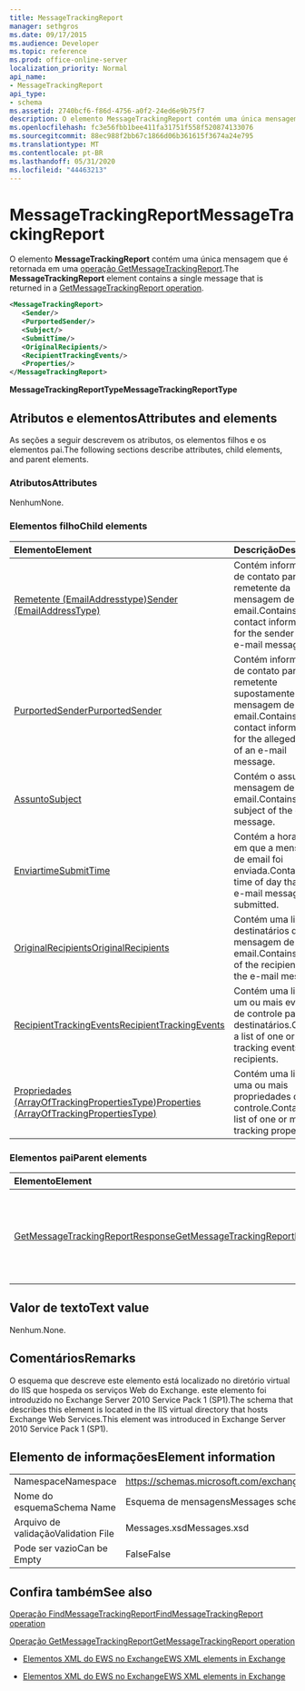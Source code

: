 ```yaml
---
title: MessageTrackingReport
manager: sethgros
ms.date: 09/17/2015
ms.audience: Developer
ms.topic: reference
ms.prod: office-online-server
localization_priority: Normal
api_name:
- MessageTrackingReport
api_type:
- schema
ms.assetid: 2740bcf6-f86d-4756-a0f2-24ed6e9b75f7
description: O elemento MessageTrackingReport contém uma única mensagem que é retornada em uma operação GetMessageTrackingReport.
ms.openlocfilehash: fc3e56fbb1bee411fa31751f558f520874133076
ms.sourcegitcommit: 88ec988f2bb67c1866d06b361615f3674a24e795
ms.translationtype: MT
ms.contentlocale: pt-BR
ms.lasthandoff: 05/31/2020
ms.locfileid: "44463213"
---
```

# <a name="messagetrackingreport"></a><span data-ttu-id="fcdeb-103">MessageTrackingReport</span><span class="sxs-lookup"><span data-stu-id="fcdeb-103">MessageTrackingReport</span></span>

<span data-ttu-id="fcdeb-104">O elemento **MessageTrackingReport** contém uma única mensagem que é retornada em uma [operação GetMessageTrackingReport](getmessagetrackingreport-operation.md).</span><span class="sxs-lookup"><span data-stu-id="fcdeb-104">The **MessageTrackingReport** element contains a single message that is returned in a [GetMessageTrackingReport operation](getmessagetrackingreport-operation.md).</span></span>
  
```XML
<MessageTrackingReport>
   <Sender/>
   <PurportedSender/>
   <Subject/>
   <SubmitTime/>
   <OriginalRecipients/>
   <RecipientTrackingEvents/>
   <Properties/>
</MessageTrackingReport>
```

 <span data-ttu-id="fcdeb-105">**MessageTrackingReportType**</span><span class="sxs-lookup"><span data-stu-id="fcdeb-105">**MessageTrackingReportType**</span></span>
## <a name="attributes-and-elements"></a><span data-ttu-id="fcdeb-106">Atributos e elementos</span><span class="sxs-lookup"><span data-stu-id="fcdeb-106">Attributes and elements</span></span>

<span data-ttu-id="fcdeb-107">As seções a seguir descrevem os atributos, os elementos filhos e os elementos pai.</span><span class="sxs-lookup"><span data-stu-id="fcdeb-107">The following sections describe attributes, child elements, and parent elements.</span></span>
  
### <a name="attributes"></a><span data-ttu-id="fcdeb-108">Atributos</span><span class="sxs-lookup"><span data-stu-id="fcdeb-108">Attributes</span></span>

<span data-ttu-id="fcdeb-109">Nenhum</span><span class="sxs-lookup"><span data-stu-id="fcdeb-109">None.</span></span>
  
### <a name="child-elements"></a><span data-ttu-id="fcdeb-110">Elementos filho</span><span class="sxs-lookup"><span data-stu-id="fcdeb-110">Child elements</span></span>

|<span data-ttu-id="fcdeb-111">**Elemento**</span><span class="sxs-lookup"><span data-stu-id="fcdeb-111">**Element**</span></span>|<span data-ttu-id="fcdeb-112">**Descrição**</span><span class="sxs-lookup"><span data-stu-id="fcdeb-112">**Description**</span></span>|
|:-----|:-----|
|[<span data-ttu-id="fcdeb-113">Remetente (EmailAddresstype)</span><span class="sxs-lookup"><span data-stu-id="fcdeb-113">Sender (EmailAddressType)</span></span>](sender-emailaddresstype.md) <br/> |<span data-ttu-id="fcdeb-114">Contém informações de contato para o remetente da mensagem de email.</span><span class="sxs-lookup"><span data-stu-id="fcdeb-114">Contains contact information for the sender of the e-mail message.</span></span>  <br/> |
|[<span data-ttu-id="fcdeb-115">PurportedSender</span><span class="sxs-lookup"><span data-stu-id="fcdeb-115">PurportedSender</span></span>](purportedsender.md) <br/> |<span data-ttu-id="fcdeb-116">Contém informações de contato para o remetente supostamente de uma mensagem de email.</span><span class="sxs-lookup"><span data-stu-id="fcdeb-116">Contains contact information for the alleged sender of an e-mail message.</span></span>  <br/> |
|[<span data-ttu-id="fcdeb-117">Assunto</span><span class="sxs-lookup"><span data-stu-id="fcdeb-117">Subject</span></span>](subject.md) <br/> |<span data-ttu-id="fcdeb-118">Contém o assunto da mensagem de email.</span><span class="sxs-lookup"><span data-stu-id="fcdeb-118">Contains the subject of the e-mail message.</span></span>  <br/> |
|[<span data-ttu-id="fcdeb-119">Enviartime</span><span class="sxs-lookup"><span data-stu-id="fcdeb-119">SubmitTime</span></span>](submittime.md) <br/> |<span data-ttu-id="fcdeb-120">Contém a hora do dia em que a mensagem de email foi enviada.</span><span class="sxs-lookup"><span data-stu-id="fcdeb-120">Contains the time of day that the e-mail message was submitted.</span></span>  <br/> |
|[<span data-ttu-id="fcdeb-121">OriginalRecipients</span><span class="sxs-lookup"><span data-stu-id="fcdeb-121">OriginalRecipients</span></span>](originalrecipients.md) <br/> |<span data-ttu-id="fcdeb-122">Contém uma lista dos destinatários da mensagem de email.</span><span class="sxs-lookup"><span data-stu-id="fcdeb-122">Contains a list of the recipients of the e-mail message.</span></span>  <br/> |
|[<span data-ttu-id="fcdeb-123">RecipientTrackingEvents</span><span class="sxs-lookup"><span data-stu-id="fcdeb-123">RecipientTrackingEvents</span></span>](recipienttrackingevents.md) <br/> |<span data-ttu-id="fcdeb-124">Contém uma lista de um ou mais eventos de controle para os destinatários.</span><span class="sxs-lookup"><span data-stu-id="fcdeb-124">Contains a list of one or more tracking events for the recipients.</span></span>  <br/> |
|[<span data-ttu-id="fcdeb-125">Propriedades (ArrayOfTrackingPropertiesType)</span><span class="sxs-lookup"><span data-stu-id="fcdeb-125">Properties (ArrayOfTrackingPropertiesType)</span></span>](properties-arrayoftrackingpropertiestype.md) <br/> |<span data-ttu-id="fcdeb-126">Contém uma lista de uma ou mais propriedades de controle.</span><span class="sxs-lookup"><span data-stu-id="fcdeb-126">Contains a list of one or more tracking properties.</span></span>  <br/> |
   
### <a name="parent-elements"></a><span data-ttu-id="fcdeb-127">Elementos pai</span><span class="sxs-lookup"><span data-stu-id="fcdeb-127">Parent elements</span></span>

|<span data-ttu-id="fcdeb-128">**Elemento**</span><span class="sxs-lookup"><span data-stu-id="fcdeb-128">**Element**</span></span>|<span data-ttu-id="fcdeb-129">**Descrição**</span><span class="sxs-lookup"><span data-stu-id="fcdeb-129">**Description**</span></span>|
|:-----|:-----|
|[<span data-ttu-id="fcdeb-130">GetMessageTrackingReportResponse</span><span class="sxs-lookup"><span data-stu-id="fcdeb-130">GetMessageTrackingReportResponse</span></span>](getmessagetrackingreportresponse.md) <br/> |<span data-ttu-id="fcdeb-131">Contém o resultado de uma única solicitação de [operação GetMessageTrackingReport](getmessagetrackingreport-operation.md) .</span><span class="sxs-lookup"><span data-stu-id="fcdeb-131">Contains the result of a single [GetMessageTrackingReport operation](getmessagetrackingreport-operation.md) request.</span></span>  <br/> |
   
## <a name="text-value"></a><span data-ttu-id="fcdeb-132">Valor de texto</span><span class="sxs-lookup"><span data-stu-id="fcdeb-132">Text value</span></span>

<span data-ttu-id="fcdeb-133">Nenhum.</span><span class="sxs-lookup"><span data-stu-id="fcdeb-133">None.</span></span>
  
## <a name="remarks"></a><span data-ttu-id="fcdeb-134">Comentários</span><span class="sxs-lookup"><span data-stu-id="fcdeb-134">Remarks</span></span>

<span data-ttu-id="fcdeb-135">O esquema que descreve este elemento está localizado no diretório virtual do IIS que hospeda os serviços Web do Exchange. este elemento foi introduzido no Exchange Server 2010 Service Pack 1 (SP1).</span><span class="sxs-lookup"><span data-stu-id="fcdeb-135">The schema that describes this element is located in the IIS virtual directory that hosts Exchange Web Services.This element was introduced in Exchange Server 2010 Service Pack 1 (SP1).</span></span>
  
## <a name="element-information"></a><span data-ttu-id="fcdeb-136">Elemento de informações</span><span class="sxs-lookup"><span data-stu-id="fcdeb-136">Element information</span></span>

|||
|:-----|:-----|
|<span data-ttu-id="fcdeb-137">Namespace</span><span class="sxs-lookup"><span data-stu-id="fcdeb-137">Namespace</span></span>  <br/> |https://schemas.microsoft.com/exchange/services/2006/messages  <br/> |
|<span data-ttu-id="fcdeb-138">Nome do esquema</span><span class="sxs-lookup"><span data-stu-id="fcdeb-138">Schema Name</span></span>  <br/> |<span data-ttu-id="fcdeb-139">Esquema de mensagens</span><span class="sxs-lookup"><span data-stu-id="fcdeb-139">Messages schema</span></span>  <br/> |
|<span data-ttu-id="fcdeb-140">Arquivo de validação</span><span class="sxs-lookup"><span data-stu-id="fcdeb-140">Validation File</span></span>  <br/> |<span data-ttu-id="fcdeb-141">Messages.xsd</span><span class="sxs-lookup"><span data-stu-id="fcdeb-141">Messages.xsd</span></span>  <br/> |
|<span data-ttu-id="fcdeb-142">Pode ser vazio</span><span class="sxs-lookup"><span data-stu-id="fcdeb-142">Can be Empty</span></span>  <br/> |<span data-ttu-id="fcdeb-143">False</span><span class="sxs-lookup"><span data-stu-id="fcdeb-143">False</span></span>  <br/> |
   
## <a name="see-also"></a><span data-ttu-id="fcdeb-144">Confira também</span><span class="sxs-lookup"><span data-stu-id="fcdeb-144">See also</span></span>



[<span data-ttu-id="fcdeb-145">Operação FindMessageTrackingReport</span><span class="sxs-lookup"><span data-stu-id="fcdeb-145">FindMessageTrackingReport operation</span></span>](findmessagetrackingreport-operation.md)
  
[<span data-ttu-id="fcdeb-146">Operação GetMessageTrackingReport</span><span class="sxs-lookup"><span data-stu-id="fcdeb-146">GetMessageTrackingReport operation</span></span>](getmessagetrackingreport-operation.md)


- [<span data-ttu-id="fcdeb-147">Elementos XML do EWS no Exchange</span><span class="sxs-lookup"><span data-stu-id="fcdeb-147">EWS XML elements in Exchange</span></span>](ews-xml-elements-in-exchange.md)
  
- [<span data-ttu-id="fcdeb-148">Elementos XML do EWS no Exchange</span><span class="sxs-lookup"><span data-stu-id="fcdeb-148">EWS XML elements in Exchange</span></span>](ews-xml-elements-in-exchange.md)

